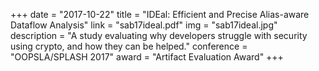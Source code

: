 +++
date = "2017-10-22"
title = "IDEal: Efficient and Precise Alias-aware Dataflow Analysis"
link = "sab17ideal.pdf"
img = "sab17ideal.jpg"
description = "A study evaluating why developers struggle with security using crypto, and how they can be helped."
conference = "OOPSLA/SPLASH 2017"
award = "Artifact Evaluation Award"
+++
